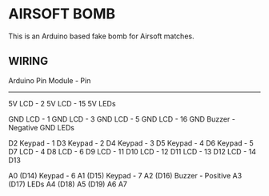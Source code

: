 # AIRSOFT BOMB

This is an Arduino based fake bomb for Airsoft matches.

## WIRING

Arduino Pin         Module - Pin
-----------         ------------

5V                  LCD - 2
5V                  LCD - 15
5V                  LEDs

GND                 LCD - 1
GND                 LCD - 3
GND                 LCD - 5
GND                 LCD - 16
GND                 Buzzer - Negative
GND                 LEDs

D2                  Keypad - 1
D3                  Keypad - 2
D4                  Keypad - 3
D5                  Keypad - 4
D6                  Keypad - 5
D7                  LCD - 4
D8                  LCD - 6
D9                  LCD - 11
D10                 LCD - 12
D11                 LCD - 13
D12                 LCD - 14
D13

A0 (D14)            Keypad - 6
A1 (D15)            Keypad - 7
A2 (D16)            Buzzer - Positive
A3 (D17)            LEDs
A4 (D18)
A5 (D19)
A6
A7
